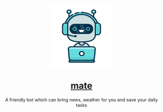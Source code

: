 
<p align="center">
 <img src="/botpic.jpg" alt="drawing" height="200" width="200"> 
</p>

<a href="http://t.me/iAmAlbusYourMate_bot"><h1 align="center">mate</h1></a>


<p align="center"> A friendly bot which can bring news, weather for you and save your daily tasks </p>

<p align="center">
<!-- <a href="https://github.com/raghavraj-27/doc-platform/stargazers"><img src="https://img.shields.io/github/stars/raghavraj-27/doc-platform" alt="Stars Badge"/></a> -->
<!-- <a href="https://github.com/raghavraj-27/doc-platform/network/members"><img src="https://img.shields.io/github/forks/raghavraj-27/doc-platform" alt="Forks Badge"/></a> -->
<!-- <a href="https://github.com/raghavraj-27/doc-platform/pulls"><img src="https://img.shields.io/github/issues-pr/raghavraj-27/doc-platform" alt="Pull Requests Badge"/></a> -->
<!-- <a href="https://github.com/raghavraj-27/doc-platform/issues"><img src="https://img.shields.io/github/issues/raghavraj-27/doc-platform" alt="Issues Badge"/></a> -->
<!-- <a href="https://github.com/raghavraj-27/doc-platform/graphs/contributors"><img alt="GitHub contributors" src="https://img.shields.io/github/contributors/raghavraj-27/doc-platform"></a> -->
</p>
 
<!-- ## Table of Contents

- [Features](#features)
- [Usage](#Usage)
- [Tech Stack](#tech-stack)

---
## Features

- Mate can show you news of whatever you want

- Mate can show you weather report of where ever you want

- Mate can save your daily tasks and your favourite events/dates 

- Mate can also give you details of any movie


## Usage

1. Go to you telegram and search, iAmAlbusYourMate_bot
2. Open the bot
3. Bot will itself tell you how to use

## Tech Stack

- NodeJS
- MongoDB,Mongoose -->

<!-- ## Contributors:

<table>
	<tr>
		<td>
<a href="https://github.com/raghavraj-27/doc-platform/graphs/contributors">
  <img src="https://contrib.rocks/image?repo=raghavraj-27/doc-platform" />
</a>
		</td>
	</tr>
</table> -->
